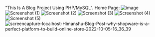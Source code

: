 "This Is A Blog Project Using PHP/MySQL".
Home Page:
![image](https://user-images.githubusercontent.com/114229558/192954359-02b17784-4c99-4dee-a67f-b085635abdc8.png)
![Screenshot (1)](https://user-images.githubusercontent.com/114229558/194047231-2f1f6313-aea8-4413-b29d-c0d2492c2198.png)
![Screenshot (2)](https://user-images.githubusercontent.com/114229558/194047237-71961a69-2dfa-4319-88db-29ae249fef5d.png)
![Screenshot (3)](https://user-images.githubusercontent.com/114229558/194047246-12368e94-105f-4f5b-bf05-ec8f396bfde1.png)
![Screenshot (4)](https://user-images.githubusercontent.com/114229558/194047252-58f5c241-d0cd-4d4c-b63e-51889fbd5748.png)
![Screenshot (5)](https://user-images.githubusercontent.com/114229558/194047255-08e80321-253d-4582-b6b9-4139d45f3ff4.png)
![screencapture-localhost-Himanshu-Blog-Post-why-shopware-is-a-perfect-platform-to-build-online-store-2022-10-05-16_36_39](https://user-images.githubusercontent.com/114229558/194047259-9602bb77-abfe-45da-802b-2995afeb064f.png)
